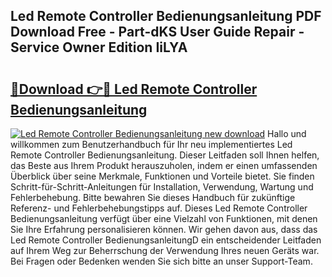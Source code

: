 ## Led Remote Controller Bedienungsanleitung PDF Download Free - Part-dKS User Guide Repair - Service Owner Edition IiLYA

# <h2><a href="http://df59qp.blite.top/?on=Led+Remote+Controller+Bedienungsanleitung">🔗Download 👉🔴 Led Remote Controller Bedienungsanleitung</a></h2>

[![Led Remote Controller Bedienungsanleitung new download](https://i.imgur.com/lujVjoI.png)](http://df59qp.blite.top/?on=Led+Remote+Controller+Bedienungsanleitung)
Hallo und willkommen zum Benutzerhandbuch für Ihr neu implementiertes Led Remote Controller Bedienungsanleitung. Dieser Leitfaden soll Ihnen helfen, das Beste aus Ihrem Produkt herauszuholen, indem er einen umfassenden Überblick über seine Merkmale, Funktionen und Vorteile bietet. Sie finden Schritt-für-Schritt-Anleitungen für Installation, Verwendung, Wartung und Fehlerbehebung. Bitte bewahren Sie dieses Handbuch für zukünftige Referenz- und Fehlerbehebungstipps auf. Dieses Led Remote Controller Bedienungsanleitung verfügt über eine Vielzahl von Funktionen, mit denen Sie Ihre Erfahrung personalisieren können. Wir gehen davon aus, dass das Led Remote Controller BedienungsanleitungD ein entscheidender Leitfaden auf Ihrem Weg zur Beherrschung der Verwendung Ihres neuen Geräts war. Bei Fragen oder Bedenken wenden Sie sich bitte an unser Support-Team.
